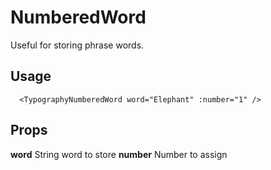 # NumberedWord

Useful for storing phrase words.

## Usage

```vue
  <TypographyNumberedWord word="Elephant" :number="1" />
```

## Props

**word** String word to store
**number** Number to assign
